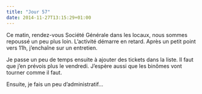 ```yaml
---
title: "Jour 57"
date: 2014-11-27T13:15:29+01:00
---
```


Ce matin, rendez-vous Société Générale dans les locaux, nous sommes
repoussé un peu plus loin. L’activité démarre en retard. Après un petit
point vers 11h, j’enchaîne sur un entretien.

Je passe un peu de temps ensuite à ajouter des tickets dans la liste. Il
faut que j’en prévois plus le vendredi. J’espère aussi que les binômes
vont tourner comme il faut.

Ensuite, je fais un peu d’administratif…


